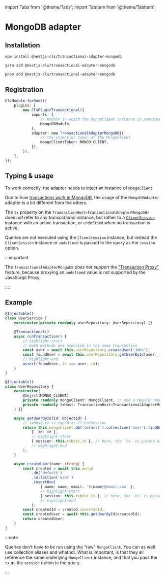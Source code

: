 import Tabs from '@theme/Tabs';
import TabItem from '@theme/TabItem';

# MongoDB adapter

## Installation

<Tabs>
<TabItem value="npm" label="npm" default>

```bash
npm install @nestjs-cls/transactional-adapter-mongodb
```

</TabItem>
<TabItem value="yarn" label="yarn">

```bash
yarn add @nestjs-cls/transactional-adapter-mongodb
```

</TabItem>
<TabItem value="pnpm" label="pnpm">

```bash
pnpm add @nestjs-cls/transactional-adapter-mongodb
```

</TabItem>
</Tabs>

## Registration

```ts
ClsModule.forRoot({
    plugins: [
        new ClsPluginTransactional({
            imports: [
                // module in which the MongoClient instance is provided
                MongoDBModule,
            ],
            adapter: new TransactionalAdapterMongoDB({
                // the injection token of the MongoClient
                mongoClientToken: MONGO_CLIENT,
            }),
        }),
    ],
});
```

## Typing & usage

To work correctly, the adapter needs to inject an instance of [`MongoClient`](https://mongodb.github.io/node-mongodb-native/6.7/classes/MongoClient.html)

Due to how [transactions work in MongoDB](https://www.mongodb.com/docs/drivers/node/current/fundamentals/transactions), the usage of the `MongoDBAdapter` adapter is a bit different from the others.

The `tx` property on the `TransactionHost<TransactionalAdapterMongoDB>` does _not_ refer to any _transactional_ instance, but rather to a [`ClientSession`](https://mongodb.github.io/node-mongodb-native/6.7/classes/ClientSession.html) instance with an active transaction, or `undefined` when no transaction is active.

Queries are not executed using the `ClientSession` instance, but instead the `ClientSession` instance or `undefined` is passed to the query as the `session` option.

:::important

The `TransactionalAdapterMongoDB` _does not support_ the ["Transaction Proxy"](./index.md#using-the-injecttransaction-decorator) feature, because proxying an `undefined` value is not supported by the JavaScript Proxy.

::::

## Example

```ts title="user.service.ts"
@Injectable()
class UserService {
    constructor(private readonly userRepository: UserRepository) {}

    @Transactional()
    async runTransaction() {
        // highlight-start
        // both methods are executed in the same transaction
        const user = await this.userRepository.createUser('John');
        const foundUser = await this.userRepository.getUserById(user._id);
        // highlight-end
        assert(foundUser._id === user._id);
    }
}
```

```ts title="user.repository.ts"
@Injectable()
class UserRepository {
    constructor(
        @Inject(MONGO_CLIENT)
        private readonly mongoClient: MongoClient, // use a regular mongoClient here
        private readonly txHost: TransactionHost<TransactionalAdapterMongoDB>,
    ) {}

    async getUserById(id: ObjectId) {
        // txHost.tx is typed as ClientSession
        return this.mongoClient.db('default').collection('user').findOne(
            { _id: id },
            // highlight-start
            { session: this.txHost.tx }, // here, the `tx` is passed as the `session`
            // highlight-end
        );
    }

    async createUser(name: string) {
        const created = await this.mongo
            .db('default')
            .collection('user')
            .insertOne(
                { name: name, email: `${name}@email.com` },
                // highlight-start
                { session: this.txHost.tx }, // here, the `tx` is passed as the `session`
                // highlight-end
            );
        const createdId = created.insertedId;
        const createdUser = await this.getUserById(createdId);
        return createdUser;
    }
}
```

:::note

Queries don't have to be run using the "raw" `MongoClient`. You can as well use collection aliases and whatnot. What is important, is that they all reference the same underlying `MongoClient` instance, and that you pass the `tx` as the `session` option to the query.

:::
